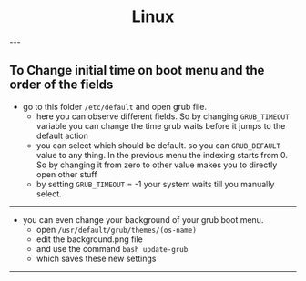 <h1 align = 'center'> Linux </h1>
---


## To Change initial time on boot menu and the order of the fields


  - go to this folder `/etc/default` and open grub file.
    - here you can observe different fields. So by changing `GRUB_TIMEOUT` variable you can change the time grub waits before it jumps to the default action
    - you can select which should be default. so you can `GRUB_DEFAULT` value to any thing. In the previous menu the indexing starts from 0. So by changing it from zero to other value makes you to directly open other stuff
    - by setting `GRUB_TIMEOUT` = -1 your system waits till you manually select.

---
  
  - you can even change your background of your grub boot menu.
    - open `/usr/default/grub/themes/(os-name)`
    - edit the background.png file
    - and use the command ```bash update-grub ```
    - which saves these new settings
    
---

